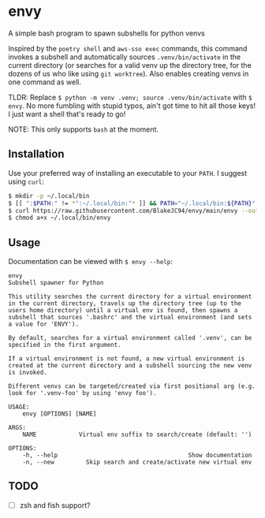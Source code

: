 # envy
A simple bash program to spawn subshells for python venvs

Inspired by the `poetry shell` and `aws-sso exec` commands, this command invokes a subshell and automatically sources `.venv/bin/activate` in the current directory (or searches for a valid venv up the directory tree, for the dozens of us who like using `git worktree`). Also enables creating venvs in one command as well.

TLDR: Replace `$ python -m venv .venv; source .venv/bin/activate` with `$ envy`. No more fumbling with stupid typos, ain't got time to hit all those keys! I just want a shell that's ready to go!

NOTE: This only supports `bash` at the moment.

## Installation
Use your preferred way of installing an executable to your `PATH`. I suggest using `curl`:
```bash
$ mkdir -p ~/.local/bin
$ [[ ":$PATH:" != *":~/.local/bin:"* ]] && PATH="~/.local/bin:${PATH}"
$ curl https://raw.githubusercontent.com/BlakeJC94/envy/main/envy --output ~/.local/bin/envy
$ chmod a+x ~/.local/bin/envy
```

## Usage
Documentation can be viewed with `$ envy --help`:
```
envy
Subshell spawner for Python

This utility searches the current directory for a virtual environment
in the current directory, travels up the directory tree (up to the
users home directory) until a virtual env is found, then spawns a
subshell that sources '.bashrc' and the virtual environment (and sets
a value for 'ENVY').

By default, searches for a virtual environment called '.venv', can be
specified in the first argument.

If a virtual environment is not found, a new virtual environment is
created at the current directory and a subshell sourcing the new venv
is invoked.

Different venvs can be targeted/created via first positional arg (e.g.
look for '.venv-foo' by using 'envy foo').

USAGE:
    envy [OPTIONS] [NAME]

ARGS:
    NAME            Virtual env suffix to search/create (default: '')

OPTIONS:
    -h, --help                                     Show documentation
    -n, --new         Skip search and create/activate new virtual env
```

## TODO
* [ ] zsh and fish support?
